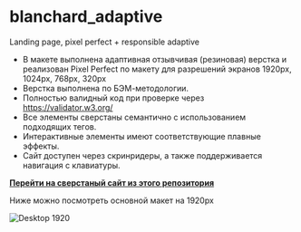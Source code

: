 # blanchard_adaptive
Landing page, pixel perfect + responsible adaptive 

- В макете выполнена адаптивная отзывчивая (резиновая) верстка и реализован Pixel Perfect по макету для разрешений экранов 1920px, 1024px, 768px, 320px
- Верстка выполнена по БЭМ-методологии.
- Полностью валидный код при проверке через https://validator.w3.org/
- Все элементы сверстаны семантично с использованием подходящих тегов.
- Интерактивные элементы имеют соответствующие плавные эффекты.
- Сайт доступен через скринридеры, а также поддерживается навигация с клавиатуры. 

**[Перейти на сверстаный сайт из этого репозитория](http://blanchard-adaptive.vl-pro.com/)**

Ниже можно посмотреть основной макет на 1920px

![Desktop 1920](https://github.com/elena-v-volkova/blanchard_adaptive/assets/62018891/f5708f38-7352-41fc-9396-428ef349bd7a)
